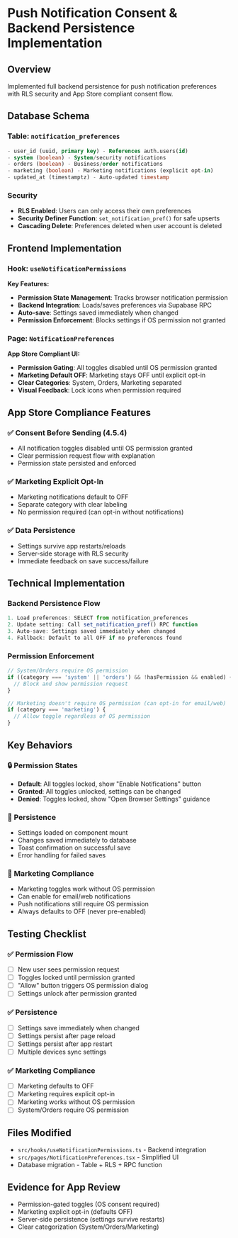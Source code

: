 # Push Notification Consent & Backend Persistence Implementation

## Overview
Implemented full backend persistence for push notification preferences with RLS security and App Store compliant consent flow.

## Database Schema

### Table: `notification_preferences`
```sql
- user_id (uuid, primary key) - References auth.users(id)
- system (boolean) - System/security notifications
- orders (boolean) - Business/order notifications  
- marketing (boolean) - Marketing notifications (explicit opt-in)
- updated_at (timestamptz) - Auto-updated timestamp
```

### Security
- **RLS Enabled**: Users can only access their own preferences
- **Security Definer Function**: `set_notification_pref()` for safe upserts
- **Cascading Delete**: Preferences deleted when user account is deleted

## Frontend Implementation

### Hook: `useNotificationPermissions`
**Key Features:**
- **Permission State Management**: Tracks browser notification permission
- **Backend Integration**: Loads/saves preferences via Supabase RPC
- **Auto-save**: Settings saved immediately when changed
- **Permission Enforcement**: Blocks settings if OS permission not granted

### Page: `NotificationPreferences`  
**App Store Compliant UI:**
- **Permission Gating**: All toggles disabled until OS permission granted
- **Marketing Default OFF**: Marketing stays OFF until explicit opt-in
- **Clear Categories**: System, Orders, Marketing separated
- **Visual Feedback**: Lock icons when permission required

## App Store Compliance Features

### ✅ Consent Before Sending (4.5.4)
- All notification toggles disabled until OS permission granted
- Clear permission request flow with explanation
- Permission state persisted and enforced

### ✅ Marketing Explicit Opt-In
- Marketing notifications default to OFF
- Separate category with clear labeling
- No permission required (can opt-in without notifications)

### ✅ Data Persistence
- Settings survive app restarts/reloads
- Server-side storage with RLS security
- Immediate feedback on save success/failure

## Technical Implementation

### Backend Persistence Flow
```typescript
1. Load preferences: SELECT from notification_preferences
2. Update setting: Call set_notification_pref() RPC function
3. Auto-save: Settings saved immediately when changed
4. Fallback: Default to all OFF if no preferences found
```

### Permission Enforcement
```typescript
// System/Orders require OS permission
if ((category === 'system' || 'orders') && !hasPermission && enabled) {
  // Block and show permission request
}

// Marketing doesn't require OS permission (can opt-in for email/web)
if (category === 'marketing') {
  // Allow toggle regardless of OS permission
}
```

## Key Behaviors

### 🔒 Permission States
- **Default**: All toggles locked, show "Enable Notifications" button
- **Granted**: All toggles unlocked, settings can be changed
- **Denied**: Toggles locked, show "Open Browser Settings" guidance

### 💾 Persistence 
- Settings loaded on component mount
- Changes saved immediately to database
- Toast confirmation on successful save
- Error handling for failed saves

### 🎯 Marketing Compliance
- Marketing toggles work without OS permission
- Can enable for email/web notifications
- Push notifications still require OS permission
- Always defaults to OFF (never pre-enabled)

## Testing Checklist

### ✅ Permission Flow
- [ ] New user sees permission request
- [ ] Toggles locked until permission granted
- [ ] "Allow" button triggers OS permission dialog
- [ ] Settings unlock after permission granted

### ✅ Persistence
- [ ] Settings save immediately when changed
- [ ] Settings persist after page reload
- [ ] Settings persist after app restart
- [ ] Multiple devices sync settings

### ✅ Marketing Compliance  
- [ ] Marketing defaults to OFF
- [ ] Marketing requires explicit opt-in
- [ ] Marketing works without OS permission
- [ ] System/Orders require OS permission

## Files Modified
- `src/hooks/useNotificationPermissions.ts` - Backend integration
- `src/pages/NotificationPreferences.tsx` - Simplified UI
- Database migration - Table + RLS + RPC function

## Evidence for App Review
- Permission-gated toggles (OS consent required)
- Marketing explicit opt-in (defaults OFF)
- Server-side persistence (settings survive restarts)
- Clear categorization (System/Orders/Marketing)